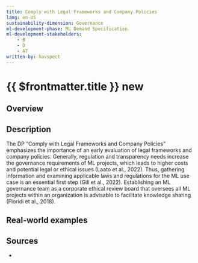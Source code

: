 ```yaml
---
title: Comply with Legal Frameworks and Company Policies
lang: en-US
sustainability-dimension: Governance
ml-development-phase: ML Demand Specification
ml-development-stakeholders: 
    - B
    - D
    - AT
written-by: havspect
---
```


<script setup>
import DPOverview from '../../components/DPOverview.vue'
</script>


# {{ $frontmatter.title }} <Badge type="tip">new</Badge>

## Overview
<DPOverview />

## Description
The DP “Comply with Legal Frameworks and Company Policies” emphasizes the importance of an early evaluation of legal frameworks and company policies. Generally, regulation and transparency needs increase the governance requirements of ML projects, which leads to higher costs and potential legal or ethical issues (Laato et al., 2022). Thus, gathering information and examining applicable laws and regulations for the ML use case is an essential first step (Gill et al., 2022). Establishing an ML governance team as a corporate ethical review board that oversees all ML projects within an organization is advisable to facilitate knowledge sharing (Floridi et al., 2018).

## Real-world examples 


## Sources 

- 